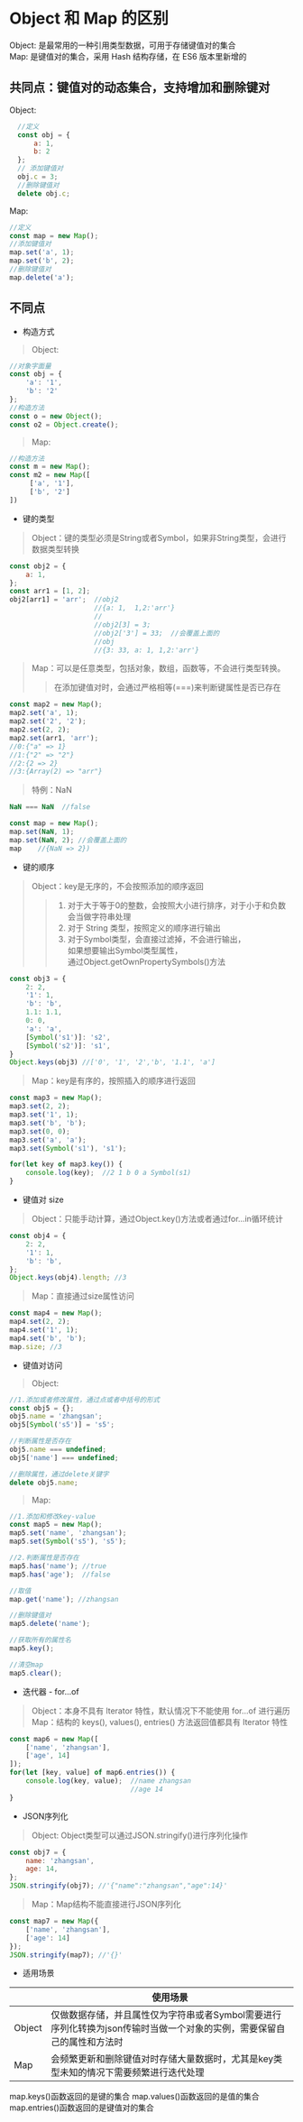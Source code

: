 Object 和 Map 的区别
===================
Object: 是最常用的一种引用类型数据，可用于存储键值对的集合<br/>
Map: 是键值对的集合，采用 Hash 结构存储，在 ES6 版本里新增的<br/>

共同点：键值对的动态集合，支持增加和删除键对<br/>
--------
Object: 

```JavaScript
  //定义
  const obj = {
      a: 1,
      b: 2
  };
  // 添加键值对
  obj.c = 3;
  //删除键值对
  delete obj.c;
```

Map:
```JavaScript
//定义
const map = new Map();
//添加键值对
map.set('a', 1);
map.set('b', 2);
//删除键值对
map.delete('a');
```

不同点
----

* 构造方式<br/>
>Object:

```JavaScript
//对象字面量
const obj = {
    'a': '1',
    'b': '2'
};
//构造方法
const o = new Object();
const o2 = Object.create();
```

>Map:

```JavaScript
//构造方法
const m = new Map();
const m2 = new Map([
     ['a', '1'],
     ['b', '2']   
])
```

* 键的类型<br/>
>Object：键的类型必须是String或者Symbol，如果非String类型，会进行数据类型转换

```JavaScript
const obj2 = {
    a: 1,
};
const arr1 = [1, 2];
obj2[arr1] = 'arr';  //obj2
                     //{a: 1,  1,2:'arr'}
                     //
                     //obj2[3] = 3;
                     //obj2['3'] = 33;  //会覆盖上面的
                     //obj
                     //{3: 33, a: 1, 1,2:'arr'}  
```
                     
>Map：可以是任意类型，包括对象，数组，函数等，不会进行类型转换。<br/>
>>在添加键值对时，会通过严格相等(===)来判断键属性是否已存在

```JavaScript
const map2 = new Map();
map2.set('a', 1);
map2.set('2', '2');
map2.set(2, 2);
map2.set(arr1, 'arr');
//0:{"a" => 1}
//1:{"2" => "2"}
//2:{2 => 2}
//3:{Array(2) => "arr"}
```

>特例：NaN
```JavaScript
NaN === NaN  //false

const map = new Map();
map.set(NaN, 1);
map.set(NaN, 2); //会覆盖上面的
map    //{NaN => 2})
```

* 键的顺序<br/>
>Object：key是无序的，不会按照添加的顺序返回<br/>
>>1. 对于大于等于0的整数，会按照大小进行排序，对于小于和负数会当做字符串处理<br/>
>>2. 对于 String 类型，按照定义的顺序进行输出<br/>
>>3. 对于Symbol类型，会直接过滤掉，不会进行输出，<br/>
>>如果想要输出Symbol类型属性，<br/>
>>通过Object.getOwnPropertySymbols()方法<br/>

```JavaScript
const obj3 = {
    2: 2,
    '1': 1,
    'b': 'b',
    1.1: 1.1,
    0: 0,
    'a': 'a',
    [Symbol('s1')]: 's2',
    [Symbol('s2')]: 's1',
}
Object.keys(obj3) //['0', '1', '2','b', '1.1', 'a']
```

>Map：key是有序的，按照插入的顺序进行返回

```JavaScript
const map3 = new Map();
map3.set(2, 2);
map3.set('1', 1);
map3.set('b', 'b');
map3.set(0, 0);
map3.set('a', 'a');
map3.set(Symbol('s1'), 's1');

for(let key of map3.key()) {
    console.log(key);  //2 1 b 0 a Symbol(s1)
}
```

* 键值对 size<br/>
>Object：只能手动计算，通过Object.key()方法或者通过for...in循环统计
```JavaScript
const obj4 = {
    2: 2,
    '1': 1,
    'b': 'b',
};
Object.keys(obj4).length; //3
```

>Map：直接通过size属性访问
```JavaScript
const map4 = new Map();
map4.set(2, 2);
map4.set('1', 1);
map4.set('b', 'b');
map.size; //3
```

* 键值对访问<br/>
>Object:

```JavaScript
//1.添加或者修改属性，通过点或者中括号的形式
const obj5 = {};
obj5.name = 'zhangsan';
obj5[Symbol('s5')] = 's5';

//判断属性是否存在
obj5.name === undefined;
obj5['name'] === undefined;

//删除属性，通过delete关键字
delete obj5.name;
```

>Map:
```JavaScript
//1.添加和修改key-value
const map5 = new Map();
map5.set('name', 'zhangsan');
map5.set(Symbol('s5'), 's5');

//2.判断属性是否存在
map5.has('name'); //true
map5.has('age');  //false

//取值
map.get('name'); //zhangsan

//删除键值对
map5.delete('name');

//获取所有的属性名
map5.key();

//清空map
map5.clear();
```

* 迭代器 - for...of<br/>
>Object：本身不具有 lterator 特性，默认情况下不能使用 for...of 进行遍历<br/>
>Map：结构的 keys(), values(), entries() 方法返回值都具有 lterator 特性
```JavaScript
const map6 = new Map([
    ['name', 'zhangsan'],
    ['age', 14]
]);
for(let [key, value] of map6.entries()) {
    console.log(key, value);  //name zhangsan
                              //age 14
}
```
* JSON序列化<br/>
>Object: Object类型可以通过JSON.stringify()进行序列化操作
```JavaScript
const obj7 = {
    name: 'zhangsan',
    age: 14,
};
JSON.stringify(obj7); //'{"name":"zhangsan","age":14}'
```
>Map：Map结构不能直接进行JSON序列化
```JavaScript
const map7 = new Map({
    ['name', 'zhangsan'],
    ['age': 14]
});
JSON.stringify(map7); //'{}'
```
* 适用场景

| | 使用场景 |
| ---- | ---- |
|Object|仅做数据存储，并且属性仅为字符串或者Symbol需要进行序列化转换为json传输时当做一个对象的实例，需要保留自己的属性和方法时|
|Map|会频繁更新和删除键值对时存储大量数据时，尤其是key类型未知的情况下需要频繁进行迭代处理|

map.keys()函数返回的是键的集合
map.values()函数返回的是值的集合
map.entries()函数返回的是键值对的集合
